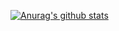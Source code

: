 [![Anurag's github stats](https://github-readme-stats.vercel.app/api?username=ElcovRijswijk&count_private=true&show_icons=true)](https://github.com/anuraghazra/github-readme-stats)
